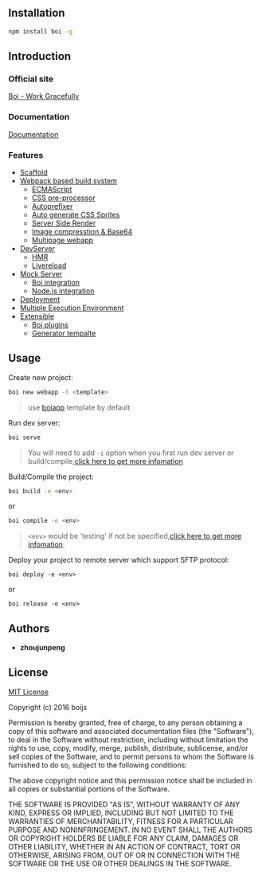 ## Installation
```bash
npm install boi -g
```

## Introduction
### Official site
[Boi - Work Gracefully](https://boijs.github.io/)

### Documentation
[Documentation](https://boijs.github.io/docs)

### Features
* [Scaffold](https://boijs.github.io/docs/#/_scaffold)
* [Webpack based build system](https://boijs.github.io/docs/#/_build)
  * [ECMAScript](https://boijs.github.io/docs/#/_config-js)
  * [CSS pre-processor](https://boijs.github.io/docs/#/_config-style)
  * [Autoprefixer](https://boijs.github.io/docs/#/_config-style)
  * [Auto generate CSS Sprites](https://boijs.github.io/docs/#/_config-style)
  * [Server Side Render](https://boijs.github.io/docs/#/_config-html)
  * [Image compresstion & Base64](https://boijs.github.io/docs/#/_config-image)
  * [Multipage webapp](https://boijs.github.io/docs/#/_multipage)
* [DevServer](https://boijs.github.io/docs/#/_devserver)
  * [HMR](https://boijs.github.io/docs/#/_devserver)
  * [Livereload](https://boijs.github.io/docs/#/_devserver)
* [Mock Server](https://boijs.github.io/docs/#/_mock)
  * [Boi integration](https://boijs.github.io/docs/#/_mock)
  * [Node.js integration](https://boijs.github.io/docs/#/_mock)
* [Deployment](https://boijs.github.io/docs/#/_deploy)
* [Multiple Execution Environment](https://boijs.github.io/docs/#/_envs)
* [Extensible](https://boijs.github.io/docs/#/_advance)
  * [Boi plugins](https://boijs.github.io/docs/#/_advance-plugin)
  * [Generator tempalte](https://boijs.github.io/docs/#/_advance-scaffold)


## Usage
Create new project:
```bash
boi new webapp -t <template>
```

> use [boiapp](https://github.com/boijs/generator-boiapp) template by default

Run dev server:
```bash
boi serve
```

> You will need to add `-i` option when you first run dev server or build/compile,[click here to get more infomation]()

Build/Compile the project:
```bash
boi build -e <env>
```
or
```bash
boi compile -e <env>
```

> `<env>` would be 'testing' if not be specified,[click here to get more infomation](https://boijs.github.io/docs/#/_build).

Deploy your project to remote server which support SFTP protocol:
```
boi deploy -e <env>
```
or
```
boi release -e <env>
```

## Authors
* **zhoujunpeng**

## License

[MIT License](./LICENSE)

Copyright (c) 2016 boijs

Permission is hereby granted, free of charge, to any person obtaining a copy
of this software and associated documentation files (the "Software"), to deal
in the Software without restriction, including without limitation the rights
to use, copy, modify, merge, publish, distribute, sublicense, and/or sell
copies of the Software, and to permit persons to whom the Software is
furnished to do so, subject to the following conditions:

The above copyright notice and this permission notice shall be included in all
copies or substantial portions of the Software.

THE SOFTWARE IS PROVIDED "AS IS", WITHOUT WARRANTY OF ANY KIND, EXPRESS OR
IMPLIED, INCLUDING BUT NOT LIMITED TO THE WARRANTIES OF MERCHANTABILITY,
FITNESS FOR A PARTICULAR PURPOSE AND NONINFRINGEMENT. IN NO EVENT SHALL THE
AUTHORS OR COPYRIGHT HOLDERS BE LIABLE FOR ANY CLAIM, DAMAGES OR OTHER
LIABILITY, WHETHER IN AN ACTION OF CONTRACT, TORT OR OTHERWISE, ARISING FROM,
OUT OF OR IN CONNECTION WITH THE SOFTWARE OR THE USE OR OTHER DEALINGS IN THE
SOFTWARE.

